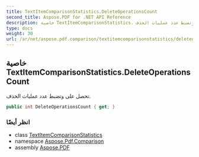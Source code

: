 ```yaml
---
title: TextItemComparisonStatistics.DeleteOperationsCount
second_title: Aspose.PDF for .NET API Reference
description: خاصية TextItemComparisonStatistics. تحصل على وتضبط عدد عمليات الحذف
type: docs
weight: 30
url: /ar/net/aspose.pdf.comparison/textitemcomparisonstatistics/deleteoperationscount/
---
```

## خاصية TextItemComparisonStatistics.DeleteOperationsCount

تحصل على وتضبط عدد عمليات الحذف.

```csharp
public int DeleteOperationsCount { get; }
```

### انظر أيضًا

* class [TextItemComparisonStatistics](../)
* namespace [Aspose.Pdf.Comparison](../../../aspose.pdf.comparison/)
* assembly [Aspose.PDF](../../../)